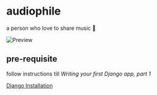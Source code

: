 # audiophile
a person who love to share music 🎵


![Preview](https://user-images.githubusercontent.com/69785188/211141929-8e09c666-8ee0-4c1c-a91d-5f63dc48abdf.png)


## pre-requisite

follow instructions till *Writing your first Django app, part 1*

[Django Installation](https://docs.djangoproject.com/en/4.1/intro/install/)

